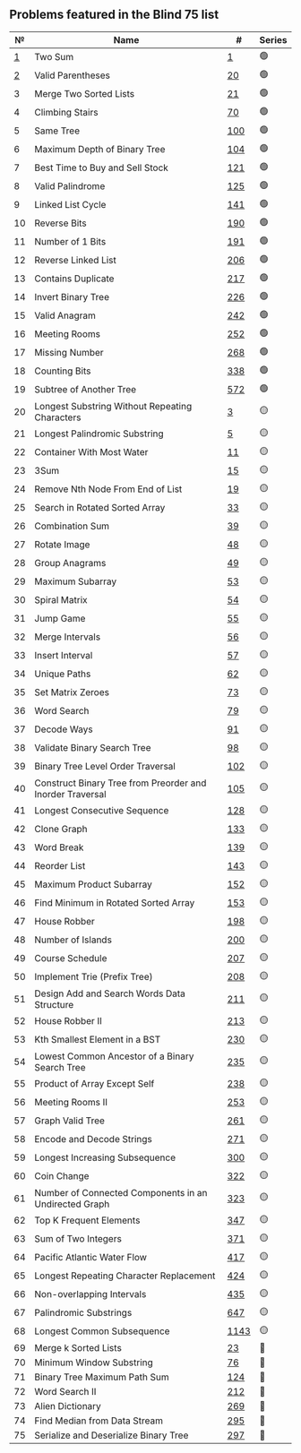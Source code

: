 ## Problems featured in the Blind 75 list
|№|Name|#|Series|
-|-|-|-
[1](https://github.com/mibrgmv/leetcode-blind-75/blob/main/src/two_sum__0001/Solution.java)|Two Sum|[1](https://leetcode.com/problems/two-sum/description/)|🟢
[2](https://github.com/mibrgmv/leetcode-blind-75/blob/main/src/valid_parentheses__0020/Solution.java)|Valid Parentheses|[20](https://leetcode.com/problems/valid-parentheses/description/)|🟢
3|Merge Two Sorted Lists|[21](https://leetcode.com/problems/merge-two-sorted-lists/description/)|🟢
4|Climbing Stairs|[70](https://leetcode.com/problems/climbing-stairs/description/)|🟢
5|Same Tree|[100](https://leetcode.com/problems/same-tree/description/)|🟢
6|Maximum Depth of Binary Tree|[104](https://leetcode.com/problems/maximum-depth-of-binary-tree/description/)|🟢
7|Best Time to Buy and Sell Stock|[121](https://leetcode.com/problems/best-time-to-buy-and-sell-stock/description/)|🟢
8|Valid Palindrome|[125](https://leetcode.com/problems/valid-palindrome/description/)|🟢
9|Linked List Cycle|[141](https://leetcode.com/problems/linked-list-cycle/description/)|🟢
10|Reverse Bits|[190](https://leetcode.com/problems/reverse-bits/description/)|🟢
11|Number of 1 Bits|[191](https://leetcode.com/problems/number-of-1-bits/description/)|🟢
12|Reverse Linked List|[206](https://leetcode.com/problems/reverse-linked-list/description/)|🟢
13|Contains Duplicate|[217](https://leetcode.com/problems/contains-duplicate/description/)|🟢
14|Invert Binary Tree|[226](https://leetcode.com/problems/invert-binary-tree/description/)|🟢
15|Valid Anagram|[242](https://leetcode.com/problems/valid-anagram/description/)|🟢
16|Meeting Rooms|[252](https://leetcode.com/problems/meeting-rooms/description/)|🟢
17|Missing Number|[268](https://leetcode.com/problems/missing-number/description/)|🟢
18|Counting Bits|[338](https://leetcode.com/problems/counting-bits/description/)|🟢
19|Subtree of Another Tree|[572](https://leetcode.com/problems/subtree-of-another-tree/description/)|🟢
20|Longest Substring Without Repeating Characters|[3](https://leetcode.com/problems/longest-substring-without-repeating-characters/description/)|🟡
21|Longest Palindromic Substring|[5](https://leetcode.com/problems/longest-palindromic-substring/description/)|🟡
22|Container With Most Water|[11](https://leetcode.com/problems/container-with-most-water/description/)|🟡
23|3Sum|[15](https://leetcode.com/problems/3sum/description/)|🟡
24|Remove Nth Node From End of List|[19](https://leetcode.com/problems/remove-nth-node-from-end-of-list/description/)|🟡
25|Search in Rotated Sorted Array|[33](https://leetcode.com/problems/search-in-rotated-sorted-array/description/)|🟡
26|Combination Sum|[39](https://leetcode.com/problems/combination-sum/description/)|🟡
27|Rotate Image|[48](https://leetcode.com/problems/rotate-image/description/)|🟡
28|Group Anagrams|[49](https://leetcode.com/problems/group-anagrams/description/)|🟡
29|Maximum Subarray|[53](https://leetcode.com/problems/maximum-subarray/description/)|🟡
30|Spiral Matrix|[54](https://leetcode.com/problems/spiral-matrix/description/)|🟡
31|Jump Game|[55](https://leetcode.com/problems/jump-game/description/)|🟡
32|Merge Intervals|[56](https://leetcode.com/problems/merge-intervals/description/)|🟡
33|Insert Interval|[57](https://leetcode.com/problems/insert-interval/description/)|🟡
34|Unique Paths|[62](https://leetcode.com/problems/unique-paths/description/)|🟡
35|Set Matrix Zeroes|[73](https://leetcode.com/problems/set-matrix-zeroes/description/)|🟡
36|Word Search|[79](https://leetcode.com/problems/word-search/description/)|🟡
37|Decode Ways|[91](https://leetcode.com/problems/decode-ways/description/)|🟡
38|Validate Binary Search Tree|[98](https://leetcode.com/problems/validate-binary-search-tree/description/)|🟡
39|Binary Tree Level Order Traversal|[102](https://leetcode.com/problems/binary-tree-level-order-traversal/description/)|🟡
40|Construct Binary Tree from Preorder and Inorder Traversal|[105](https://leetcode.com/problems/construct-binary-tree-from-preorder-and-inorder-traversal/description/)|🟡
41|Longest Consecutive Sequence|[128](https://leetcode.com/problems/longest-consecutive-sequence/description/)|🟡
42|Clone Graph|[133](https://leetcode.com/problems/clone-graph/description/)|🟡
43|Word Break|[139](https://leetcode.com/problems/word-break/description/)|🟡
44|Reorder List|[143](https://leetcode.com/problems/reorder-list/description/)|🟡
45|Maximum Product Subarray|[152](https://leetcode.com/problems/maximum-product-subarray/description/)|🟡
46|Find Minimum in Rotated Sorted Array|[153](https://leetcode.com/problems/find-minimum-in-rotated-sorted-array/description/)|🟡
47|House Robber|[198](https://leetcode.com/problems/house-robber/description/)|🟡
48|Number of Islands|[200](https://leetcode.com/problems/number-of-islands/description/)|🟡
49|Course Schedule|[207](https://leetcode.com/problems/course-schedule/description/)|🟡
50|Implement Trie (Prefix Tree)|[208](https://leetcode.com/problems/implement-trie-prefix-tree/description/)|🟡
51|Design Add and Search Words Data Structure|[211](https://leetcode.com/problems/design-add-and-search-words-data-structure/description/)|🟡
52|House Robber II|[213](https://leetcode.com/problems/house-robber-ii/description/)|🟡
53|Kth Smallest Element in a BST|[230](https://leetcode.com/problems/kth-smallest-element-in-a-bst/description/)|🟡
54|Lowest Common Ancestor of a Binary Search Tree|[235](https://leetcode.com/problems/lowest-common-ancestor-of-a-binary-search-tree/description/)|🟡
55|Product of Array Except Self|[238](https://leetcode.com/problems/product-of-array-except-self/description/)|🟡
56|Meeting Rooms II|[253](https://leetcode.com/problems/meeting-rooms-ii/description/)|🟡
57|Graph Valid Tree|[261](https://leetcode.com/problems/graph-valid-tree/description/)|🟡
58|Encode and Decode Strings|[271](https://leetcode.com/problems/encode-and-decode-strings/description/)|🟡
59|Longest Increasing Subsequence|[300](https://leetcode.com/problems/longest-increasing-subsequence/description/)|🟡
60|Coin Change|[322](https://leetcode.com/problems/coin-change/description/)|🟡
61|Number of Connected Components in an Undirected Graph|[323](https://leetcode.com/problems/number-of-connected-components-in-an-undirected-graph/description/)|🟡
62|Top K Frequent Elements|[347](https://leetcode.com/problems/top-k-frequent-elements/description/)|🟡
63|Sum of Two Integers|[371](https://leetcode.com/problems/sum-of-two-integers/description/)|🟡
64|Pacific Atlantic Water Flow|[417](https://leetcode.com/problems/pacific-atlantic-water-flow/description/)|🟡
65|Longest Repeating Character Replacement|[424](https://leetcode.com/problems/longest-repeating-character-replacement/description/)|🟡
66|Non-overlapping Intervals|[435](https://leetcode.com/problems/non-overlapping-intervals/description/)|🟡
67|Palindromic Substrings|[647](https://leetcode.com/problems/palindromic-substrings/description/)|🟡
68|Longest Common Subsequence|[1143](https://leetcode.com/problems/longest-common-subsequence/description/)|🟡
69|Merge k Sorted Lists|[23](https://leetcode.com/problems/merge-k-sorted-lists/description/)|🔴
70|Minimum Window Substring|[76](https://leetcode.com/problems/minimum-window-substring/description/)|🔴
71|Binary Tree Maximum Path Sum|[124](https://leetcode.com/problems/binary-tree-maximum-path-sum/description/)|🔴
72|Word Search II|[212](https://leetcode.com/problems/word-search-ii/description/)|🔴
73|Alien Dictionary|[269](https://leetcode.com/problems/alien-dictionary/description/)|🔴
74|Find Median from Data Stream|[295](https://leetcode.com/problems/find-median-from-data-stream/description/)|🔴
75|Serialize and Deserialize Binary Tree|[297](https://leetcode.com/problems/serialize-and-deserialize-binary-tree/description/)|🔴
